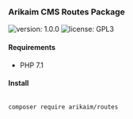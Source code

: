 ### Arikaim CMS Routes Package
![version: 1.0.0](https://img.shields.io/github/release/arikaim/routes.svg)
![license: GPL3](https://img.shields.io/badge/License-GPLv3-blue.svg)



#### Requirements 
  * PHP 7.1


#### Install
```bash

composer require arikaim/routes

```
